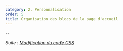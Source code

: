 ```yaml
---
category: 2. Personnalisation
order: 5
title: Organisation des blocs de la page d'accueil
---
```


--

*Suite : [Modification du code CSS]({{site.baseurl}}/2-personnalisation/5-modification-CSS/)*

